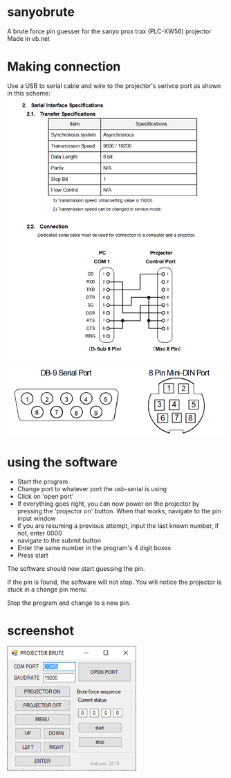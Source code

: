# sanyobrute
A brute force pin guesser for the sanyo prox trax (PLC-XW56) projector
Made in vb.net

# Making connection
Use a USB to serial cable and wire to the projector's serivce port as shown in this scheme:
![wiring schematic](https://github.com/kefcom/sanyobrute/blob/master/wiring.png "Wiring schematic")
![pinouts](https://github.com/kefcom/sanyobrute/blob/master/pinouts.png "Pinouts")

# using the software
- Start the program
- Change port to whatever port the usb-serial is using
- Click on 'open port'
- If everything goes right, you can now power on the projector by pressing the  'projector on' button.
When that works, navigate to the pin input window
- if you are resuming a previous attempt, input the last known number, if not, enter 0000
- navigate to the submit button
- Enter the same number in the program's 4 digit boxes
- Press start

The software should now start guessing the pin.

If the pin is found, the software will not stop. You will notice the projector is stuck in a change pin menu.

Stop the program and change to a new pin.

# screenshot
![scrfeenshot](https://github.com/kefcom/sanyobrute/blob/master/screenshot.png "Pinouts")
